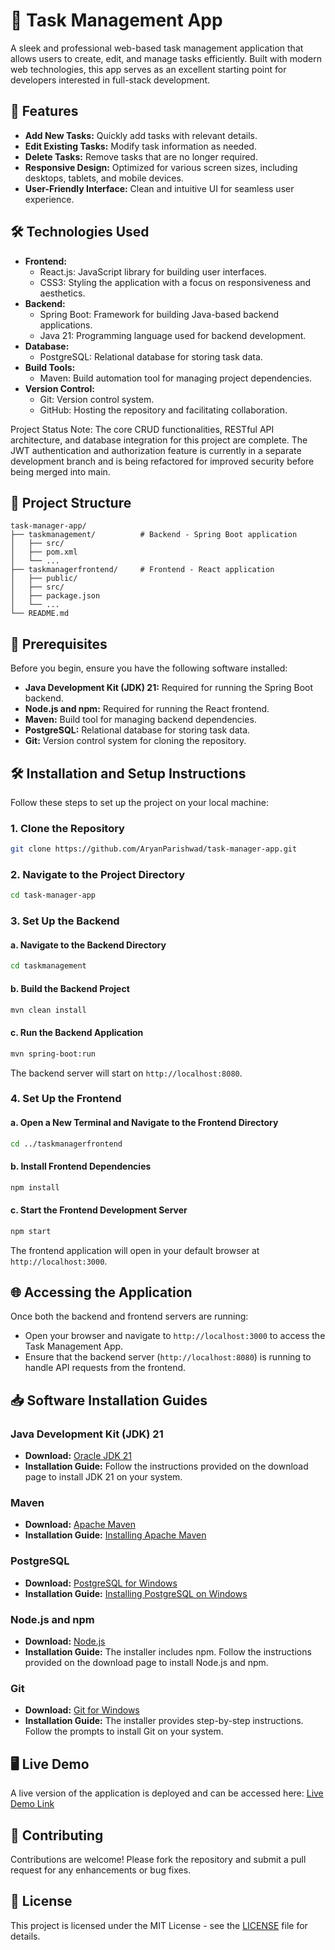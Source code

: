 # 📝 Task Management App

A sleek and professional web-based task management application that allows users to create, edit, and manage tasks efficiently. Built with modern web technologies, this app serves as an excellent starting point for developers interested in full-stack development.

## 🚀 Features

- **Add New Tasks:** Quickly add tasks with relevant details.
- **Edit Existing Tasks:** Modify task information as needed.
- **Delete Tasks:** Remove tasks that are no longer required.
- **Responsive Design:** Optimized for various screen sizes, including desktops, tablets, and mobile devices.
- **User-Friendly Interface:** Clean and intuitive UI for seamless user experience.

## 🛠️ Technologies Used

- **Frontend:**
  - React.js: JavaScript library for building user interfaces.
  - CSS3: Styling the application with a focus on responsiveness and aesthetics.
- **Backend:**
  - Spring Boot: Framework for building Java-based backend applications.
  - Java 21: Programming language used for backend development.
- **Database:**
  - PostgreSQL: Relational database for storing task data.
- **Build Tools:**
  - Maven: Build automation tool for managing project dependencies.
- **Version Control:**
  - Git: Version control system.
  - GitHub: Hosting the repository and facilitating collaboration.

Project Status Note: The core CRUD functionalities, RESTful API architecture, and database integration for this project are complete. The JWT authentication and authorization feature is currently in a separate development branch and is being refactored for improved security before being merged into main.

## 📁 Project Structure

```plaintext
task-manager-app/
├── taskmanagement/          # Backend - Spring Boot application
│   ├── src/
│   ├── pom.xml
│   └── ...
├── taskmanagerfrontend/     # Frontend - React application
│   ├── public/
│   ├── src/
│   ├── package.json
│   └── ...
└── README.md
```

## 🧰 Prerequisites

Before you begin, ensure you have the following software installed:

- **Java Development Kit (JDK) 21:** Required for running the Spring Boot backend.
- **Node.js and npm:** Required for running the React frontend.
- **Maven:** Build tool for managing backend dependencies.
- **PostgreSQL:** Relational database for storing task data.
- **Git:** Version control system for cloning the repository.

## 🛠️ Installation and Setup Instructions

Follow these steps to set up the project on your local machine:

### 1. Clone the Repository

```bash
git clone https://github.com/AryanParishwad/task-manager-app.git
```

### 2. Navigate to the Project Directory

```bash
cd task-manager-app
```

### 3. Set Up the Backend

#### a. Navigate to the Backend Directory

```bash
cd taskmanagement
```

#### b. Build the Backend Project

```bash
mvn clean install
```

#### c. Run the Backend Application

```bash
mvn spring-boot:run
```

The backend server will start on `http://localhost:8080`.

### 4. Set Up the Frontend

#### a. Open a New Terminal and Navigate to the Frontend Directory

```bash
cd ../taskmanagerfrontend
```

#### b. Install Frontend Dependencies

```bash
npm install
```

#### c. Start the Frontend Development Server

```bash
npm start
```

The frontend application will open in your default browser at `http://localhost:3000`.

## 🌐 Accessing the Application

Once both the backend and frontend servers are running:

- Open your browser and navigate to `http://localhost:3000` to access the Task Management App.
- Ensure that the backend server (`http://localhost:8080`) is running to handle API requests from the frontend.

## 📥 Software Installation Guides

### Java Development Kit (JDK) 21

- **Download:** [Oracle JDK 21](https://www.oracle.com/java/technologies/javase/jdk21-archive-downloads.html)
- **Installation Guide:** Follow the instructions provided on the download page to install JDK 21 on your system.

### Maven

- **Download:** [Apache Maven](https://maven.apache.org/download.cgi)
- **Installation Guide:** [Installing Apache Maven](https://maven.apache.org/install.html)

### PostgreSQL

- **Download:** [PostgreSQL for Windows](https://www.enterprisedb.com/downloads/postgres-postgresql-downloads)
- **Installation Guide:** [Installing PostgreSQL on Windows](https://www.enterprisedb.com/docs/supported-open-source/postgresql/installing/windows/)

### Node.js and npm

- **Download:** [Node.js](https://nodejs.org/en/download/)
- **Installation Guide:** The installer includes npm. Follow the instructions provided on the download page to install Node.js and npm.

### Git

- **Download:** [Git for Windows](https://git-scm.com/download/win)
- **Installation Guide:** The installer provides step-by-step instructions. Follow the prompts to install Git on your system.

## 🖥️ Live Demo

A live version of the application is deployed and can be accessed here: [Live Demo Link](https://fastidious-chaja-72d16b.netlify.app/)

## 🤝 Contributing

Contributions are welcome! Please fork the repository and submit a pull request for any enhancements or bug fixes.

## 📄 License

This project is licensed under the MIT License - see the [LICENSE](LICENSE) file for details.
